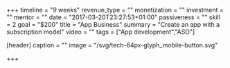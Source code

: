 +++
timeline = "9 weeks"
revenue_type = ""
monetization = ""
investment = ""
mentor = ""
date = "2017-03-20T23:27:53+01:00"
passiveness = ""
skill = 2
goal = "$200"
title = "App Business"
summary = "Create an app with a subscription model"
video = ""
tags = ["App development","ASO"]

[header]
  caption = ""
  image = "/svg/tech-64px-glyph_mobile-button.svg"

+++

